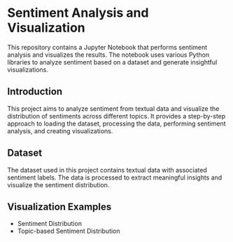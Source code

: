 # Sentiment Analysis and Visualization

This repository contains a Jupyter Notebook that performs sentiment analysis and visualizes the results. The notebook uses various Python libraries to analyze sentiment based on a dataset and generate insightful visualizations.

## Introduction
This project aims to analyze sentiment from textual data and visualize the distribution of sentiments across different topics. It provides a step-by-step approach to loading the dataset, processing the data, performing sentiment analysis, and creating visualizations.

## Dataset
The dataset used in this project contains textual data with associated sentiment labels. The data is processed to extract meaningful insights and visualize the sentiment distribution.

## Visualization Examples
- Sentiment Distribution
- Topic-based Sentiment Distribution

